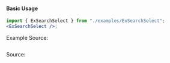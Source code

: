 #### Basic Usage

```jsx
import { ExSearchSelect } from "./examples/ExSearchSelect";
<ExSearchSelect />;
```

Example Source:

```js { "file": "./examples/ExSearchSelect.js" }
```

Source:

```js { "file": "./SearchSelect.js" }
```
